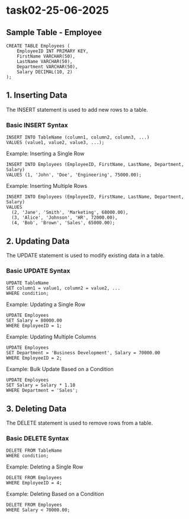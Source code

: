 # task02-25-06-2025

## Sample Table  - Employee

```
CREATE TABLE Employees (
    EmployeeID INT PRIMARY KEY,
    FirstName VARCHAR(50),
    LastName VARCHAR(50),
    Department VARCHAR(50),
    Salary DECIMAL(10, 2)
);
```

## 1. Inserting Data 
The INSERT statement is used to add new rows to a table.

### Basic INSERT Syntax 

```
INSERT INTO TableName (column1, column2, column3, ...)
VALUES (value1, value2, value3, ...);
```
Example: Inserting a Single Row <br>

```
INSERT INTO Employees (EmployeeID, FirstName, LastName, Department, Salary)
VALUES (1, 'John', 'Doe', 'Engineering', 75000.00);
```

Example: Inserting Multiple Rows <br>

```
INSERT INTO Employees (EmployeeID, FirstName, LastName, Department, Salary)
VALUES
  (2, 'Jane', 'Smith', 'Marketing', 68000.00),
  (3, 'Alice', 'Johnson', 'HR', 72000.00),
  (4, 'Bob', 'Brown', 'Sales', 65000.00);
```


## 2. Updating Data
The UPDATE statement is used to modify existing data in a table.

### Basic UPDATE Syntax

```
UPDATE TableName
SET column1 = value1, column2 = value2, ...
WHERE condition;
```

Example: Updating a Single Row <br>

```
UPDATE Employees
SET Salary = 80000.00
WHERE EmployeeID = 1;
```

Example: Updating Multiple Columns <br>

```
UPDATE Employees
SET Department = 'Business Development', Salary = 70000.00
WHERE EmployeeID = 2;
```

Example: Bulk Update Based on a Condition <br>

```
UPDATE Employees
SET Salary = Salary * 1.10
WHERE Department = 'Sales';
```


## 3. Deleting Data 
The DELETE statement is used to remove rows from a table.

### Basic DELETE Syntax

```
DELETE FROM TableName
WHERE condition;
```

Example: Deleting a Single Row <br>

```
DELETE FROM Employees
WHERE EmployeeID = 4;
```

Example: Deleting Based on a Condition <br>

```
DELETE FROM Employees
WHERE Salary < 70000.00;
```







